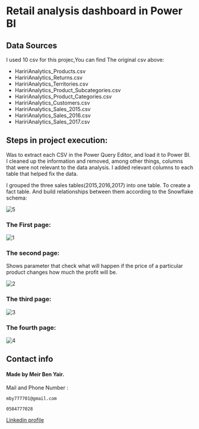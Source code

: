 # Retail analysis dashboard in Power BI

## Data Sources


I used 10 csv for this projec,You can find The original csv above:
* HaririAnalytics_Products.csv
* HaririAnalytics_Returns.csv
* HaririAnalytics_Territories.csv
* HaririAnalytics_Product_Subcategories.csv
* HaririAnalytics_Product_Categories.csv
* HaririAnalytics_Customers.csv
* HaririAnalytics_Sales_2015.csv
* HaririAnalytics_Sales_2016.csv
* HaririAnalytics_Sales_2017.csv

## Steps in project execution:

Was to extract each CSV in the Power Query Editor, and load it to Power BI. I cleaned up the information and removed, among other things,
columns that were not relevant to the data analysis.
I added relevant columns to each table that helped fix the data.

I grouped the three sales tables(2015,2016,2017) into one table. To create a fact table.
And build relationships between them according to the Snowflake schema:

![5](https://user-images.githubusercontent.com/93455805/146693346-927b7023-6651-40b3-9312-ed7e9da553e0.JPG)


### The First page: 

![1](https://user-images.githubusercontent.com/93455805/146692226-af5e885e-06ed-4b08-95df-acba59fd6de7.JPG)

### The second page:
Shows parameter that check what will happen if the price of a particular product  changes how much the profit will be.


![2](https://user-images.githubusercontent.com/93455805/146692263-1a5a2da4-3e24-4c19-9431-c4a2657a5605.JPG)

### The third page:


![3](https://user-images.githubusercontent.com/93455805/146692264-ce413070-c196-4702-b2b5-dfbc48c08b08.JPG)

### The fourth page: 


![4](https://user-images.githubusercontent.com/93455805/146692261-53dadc8a-0c9b-44ae-b4e0-f53e0eefb4a9.JPG)


## Contact info

#### Made by Meir Ben Yair.


Mail and Phone Number : 
```
mby777701@gmail.com
```
```
0584777028
```
[Linkedin profile](https://www.linkedin.com/in/meir-ben-yair-63a218225/)

